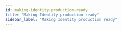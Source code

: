 ```yaml
---
id: making-identity-production-ready
title: "Making Identity production ready"
sidebar_label: "Making Identity production ready"
---
```


